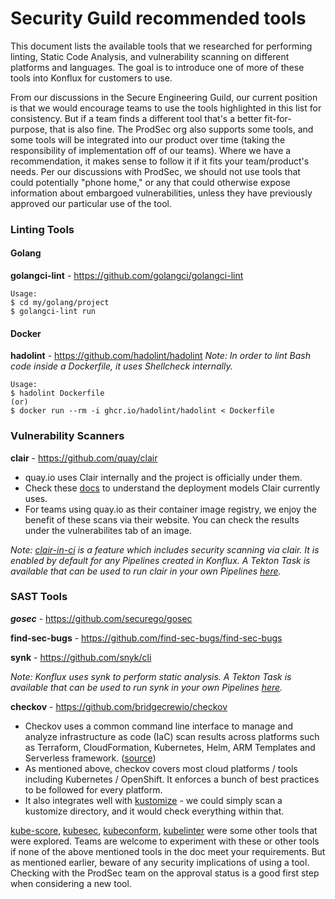# Security Guild recommended tools

This document lists the available tools that we researched for performing linting, Static Code Analysis, and vulnerability scanning on different platforms and languages. The goal is to introduce one of more of these tools into Konflux for customers to use.

From our discussions in the Secure Engineering Guild, our current position is that we would encourage teams to use the tools highlighted in this list for consistency. But if a team finds a different tool that's a better fit-for-purpose, that is also fine. The ProdSec org also supports some tools, and some tools will be integrated into our product over time (taking the responsibility of implementation off of our teams). Where we have a recommendation, it makes sense to follow it if it fits your team/product's needs.
Per our discussions with ProdSec, we should not use tools that could potentially "phone home," or any that could otherwise expose information about embargoed vulnerabilities, unless they have previously approved our particular use of the tool.

### Linting Tools

#### Golang
**golangci-lint** - https://github.com/golangci/golangci-lint

```
Usage:
$ cd my/golang/project
$ golangci-lint run
```

#### Docker
**hadolint** - https://github.com/hadolint/hadolint
_Note: In order to lint Bash code inside a Dockerfile, it uses Shellcheck internally._

```
Usage:
$ hadolint Dockerfile
(or)
$ docker run --rm -i ghcr.io/hadolint/hadolint < Dockerfile
```

### Vulnerability Scanners

**clair** - https://github.com/quay/clair
- quay.io uses Clair internally and the project is officially under them.
- Check these [docs](https://quay.github.io/clair/howto/deployment.html) to understand the deployment models Clair currently uses.
- For teams using quay.io as their container image registry, we enjoy the benefit of these scans via their website. You can check the results under the vulnerabilites tab of an image.

_Note: [clair-in-ci](https://quay.io/repository/redhat-appstudio/clair-in-ci) is a feature which includes security scanning via clair. It is enabled by default for any Pipelines created in Konflux. A Tekton Task is available that can be used to run clair in your own Pipelines [here](https://github.com/redhat-appstudio/build-definitions/tree/main/task/clair-scan/)._

### SAST Tools

**_gosec_** - https://github.com/securego/gosec

**find-sec-bugs** - https://github.com/find-sec-bugs/find-sec-bugs

**synk** - https://github.com/snyk/cli

_Note: Konflux uses synk to perform static analysis. A Tekton Task is available that can be used to run synk in your own Pipelines [here](https://github.com/redhat-appstudio/build-definitions/blob/main/task/sast-snyk-check)._

**checkov** - https://github.com/bridgecrewio/checkov
- Checkov uses a common command line interface to manage and analyze infrastructure as code (IaC) scan results across platforms such as Terraform, CloudFormation, Kubernetes, Helm, ARM Templates and Serverless framework. ([source](https://www.checkov.io/))
- As mentioned above, checkov covers most cloud platforms / tools including Kubernetes / OpenShift. It enforces a bunch of best practices to be followed for every platform.
- It also integrates well with [kustomize](https://www.checkov.io/7.Scan%20Examples/Kustomize.html) - we could simply scan a kustomize directory, and it would check everything within that.


[kube-score](https://github.com/zegl/kube-score), [kubesec](https://github.com/controlplaneio/kubesec), [kubeconform](https://github.com/yannh/kubeconform), [kubelinter](https://github.com/stackrox/kube-linter) were some other tools that were explored. Teams are welcome to experiment with these or other tools if none of the above mentioned tools in the doc meet your requirements. But as mentioned earlier, beware of any security implications of using a tool. Checking with the ProdSec team on the approval status is a good first step when considering a new tool.

